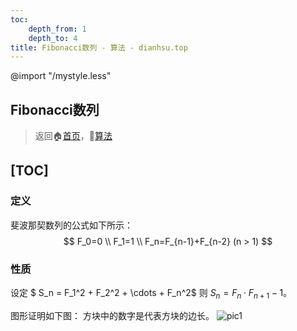 ```yaml
---
toc:
    depth_from: 1
    depth_to: 4
title: Fibonacci数列 - 算法 - dianhsu.top
---
```

@import "/mystyle.less"

## Fibonacci数列
> 返回:house:[首页](../../index.html)，:rocket:[算法](../index.html)

[TOC]
---

### 定义
斐波那契数列的公式如下所示：
$$
F_0=0 \\ 
F_1=1 \\
F_n=F_{n-1}+F_{n-2}  (n > 1)
$$

### 性质

设定 $ S_n = F_1^2 + F_2^2 + \cdots + F_n^2$
则 $S_n = F_n \cdot F_{n + 1} -1$。

图形证明如下图：
方块中的数字是代表方块的边长。
![pic1](https://cdn.dianhsu.top/img/20210611194644.png)